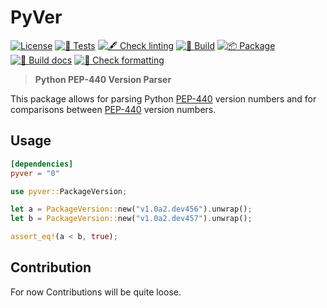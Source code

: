 # PyVer

<!-- markdownlint-disable MD013 -->
[![License](https://img.shields.io/badge/license-MIT-blue?style=flat-square)](LICENSE-MIT) [![🧪 Tests](https://github.com/Allstreamer/pyver/actions/workflows/tests.yml/badge.svg)](https://github.com/Allstreamer/pyver/actions/workflows/tests.yml) [![🖋  Check linting](https://github.com/Allstreamer/pyver/actions/workflows/lint.yml/badge.svg)](https://github.com/Allstreamer/pyver/actions/workflows/lint.yml) [![🔨 Build](https://github.com/Allstreamer/pyver/actions/workflows/build.yml/badge.svg)](https://github.com/Allstreamer/pyver/actions/workflows/build.yml) [![📦 Package](https://github.com/Allstreamer/pyver/actions/workflows/package.yml/badge.svg)](https://github.com/Allstreamer/pyver/actions/workflows/package.yml) [![📄 Build docs](https://github.com/Allstreamer/pyver/actions/workflows/docs.yml/badge.svg)](https://github.com/Allstreamer/pyver/actions/workflows/docs.yml) [![👔 Check formatting](https://github.com/Allstreamer/pyver/actions/workflows/format.yml/badge.svg)](https://github.com/Allstreamer/pyver/actions/workflows/format.yml)
<!-- markdownlint-enable MD013 -->

> **Python PEP-440 Version Parser**

This package allows for parsing Python [PEP-440](https://peps.python.org/pep-0440/)
version numbers and for comparisons between
[PEP-440](https://peps.python.org/pep-0440/) version numbers.

## Usage

```Toml
[dependencies]
pyver = "0"
```

```Rust
use pyver::PackageVersion;

let a = PackageVersion::new("v1.0a2.dev456").unwrap();
let b = PackageVersion::new("v1.0a2.dev457").unwrap();

assert_eq!(a < b, true);
```

## Contribution

For now Contributions will be quite loose.
